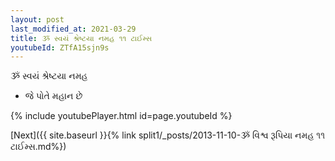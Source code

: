 ```yaml
---
layout: post
last_modified_at: 2021-03-29
title: ૐ સ્વયં શ્રેષ્ટયા નમહ ૧૧ ટાઈમ્સ
youtubeId: ZTfA15sjn9s
---
```

 
 
 ૐ સ્વયં શ્રેષ્ટયા નમહ  
 
 -  જે પોતે મહાન છે 
 
  
 
  
 
 
 
 
 
 


{% include youtubePlayer.html id=page.youtubeId %}
 
[Next]({{ site.baseurl }}{% link  split1/_posts/2013-11-10-ૐ વિશ્વ રૂપિયા નમહ ૧૧ ટાઈમ્સ.md%})
 

